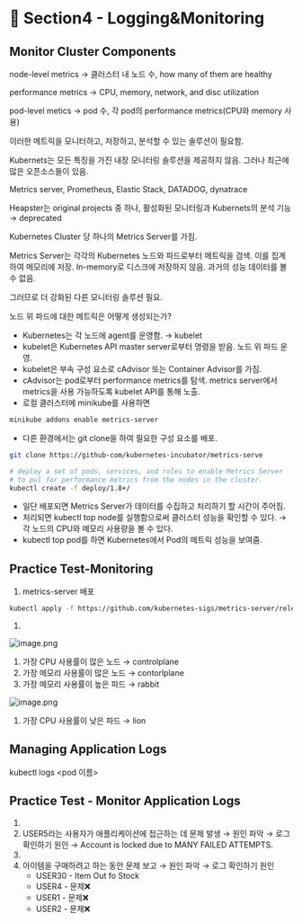 # 🍨 Section4 - Logging&Monitoring

## Monitor Cluster Components


node-level metrics → 클러스터 내 노드 수, how many of them are healthy


performance metrics → CPU, memory, network, and disc utilization


pod-level  metics → pod 수, 각 pod의 performance metrics(CPU와 memory 사용)


이러한 메트릭을 모니터하고, 저장하고, 분석할 수 있는 솔루션이 필요함.


Kubernets는 모든 특징을 가진 내장 모니터링 솔루션을 제공하지 않음. 그러나 최근에 많은 오픈소스들이 있음.


Metrics server, Prometheus, Elastic Stack, DATADOG, dynatrace


Heapster는 original projects 중 하나, 활성화된 모니터링과 Kubernets의 분석 기능 → deprecated


Kubernetes Cluster 당 하나의 Metrics Server를 가짐.


Metrics Server는 각각의 Kubernetes 노드와 파드로부터 메트릭을 검색. 이를 집계하여 메모리에 저장. In-memory로 디스크에 저장하지 않음. 과거의 성능 데이터를 볼 수 없음.


그러므로 더 강화된 다른 모니터링 솔루션 필요.


노드 위 파드에 대한 메트릭은 어떻게 생성되는가?

- Kubernetes는 각 노드에 agent를 운영함. → kubelet
- kubelet은 Kubernetes API master server로부터 명령을 받음. 노드 위 파드 운영.
- kubelet은 부속 구성 요소로 cAdvisor 또는 Container Advisor를 가짐.
- cAdvisor는 pod로부터 performance metrics를 탐색. metrics server에서 metrics을 사용 가능하도록  kubelet API를 통해 노출.
- 로컬 클러스터에 minikube를 사용하면

```bash
minikube addons enable metrics-server
```

- 다른 환경에서는 git clone을 하여 필요한 구성 요소를 배포.

```bash
git clone https://github-com/kubernetes-incubator/metrics-serve

# deploy a set of pods, services, and roles to enable Metrics Server
# to pul for performance metrics from the nodes in the cluster.
kubectl create -f deploy/1.8+/
```

- 일단 배포되면 Metrics Server가 데이터를 수집하고 처리하기 할 시간이 주어짐.
- 처리되면 kubectl top node를 실행함으로써 클러스터 성능을 확인할 수 있다. → 각 노드의 CPU와 메모리 사용량을 볼 수 있다.
- kubectl top pod를 하면 Kubernetes에서 Pod의 메트릭 성능을 보여줌.

## Practice Test-Monitoring

1. metrics-server 배포

```bash
kubectl apply -f https://github.com/kubernetes-sigs/metrics-server/releases/latest/download/components.yaml
```

1. 

![image.png](https://prod-files-secure.s3.us-west-2.amazonaws.com/b2ea2032-00e9-4883-a13b-cb03cf5b2334/be867e9c-0d47-47a3-971e-146d2c8c7945/image.png?X-Amz-Algorithm=AWS4-HMAC-SHA256&X-Amz-Content-Sha256=UNSIGNED-PAYLOAD&X-Amz-Credential=ASIAZI2LB466SCUCKCEN%2F20250404%2Fus-west-2%2Fs3%2Faws4_request&X-Amz-Date=20250404T140842Z&X-Amz-Expires=3600&X-Amz-Security-Token=IQoJb3JpZ2luX2VjEJ7%2F%2F%2F%2F%2F%2F%2F%2F%2F%2FwEaCXVzLXdlc3QtMiJHMEUCIG6NNy5WBafNVTr2nMbo2qOnYmCaRjenCDCLXnaMKNhfAiEAybWsSaQi9ZZCfCZihyagCP005P5iPGo33nrRHYpGse4q%2FwMIFxAAGgw2Mzc0MjMxODM4MDUiDN3YJdnoK4KD2EexZircA65ciJ%2BhDWDVPAKPFF%2B67QhpFkXCyLwEm%2B%2BOirwNnB0TMog0Q5nYMmx2eOWS9Xg47iwtM40VsSs6ZGNWt77cZmx%2F0UY%2FbFPUYVgW6%2FeA%2FiNo4dNT0aZTMA5EixosoH9bPLEhJLZ9%2FXCh0oE65ljMsYq1vG36w8wQwMxiAKcdvP3IudGAZZMu%2BZwBHHeUkttDituWvvUIviSZQjLM1V4489kPgCLZeQkimMad%2FkHngGoGttXK2qVOD1BoCcTvi5t8qyFap2Vzy4No9WJVZO6LOVFN1OKHzwXq05XNJMv227OnU01c1gsab6RUeaCtvZmJJfDFN5bVwlfQqXr7BUXfQtPc7DjdteLJDyx2rxDL%2FBBMiBrap%2FtlzCJgIBxvRUdErrwsy2wFcE9dOz6tpvs4wRPpNilE0h9ji99NeSB3rl4NctX8m2dHvWc6yy66X%2FRuHcROdO1OZtOySXudqkU%2F84j0ADRz8%2BmjeEjal16fz0lpAxzJZVKyta9TmFn%2ByUuaB46AXO2wY4qdlGkzakvs%2BTfIxOpiF4vLtMjw465fRS3tkxI%2F3oULVYjSllo3BjmaL%2BTIfHbiiHhYJeDjptW2Fuegsq7YPHubM%2BO606uej85H2ZcsMX%2BPzrpaPtfvMPjMv78GOqUBuhEnMl7LOK6vzA2BOrL9oJQSLoKJTXM1Im%2BXsTlD9gT4j7qFOa6yUiFW6qlIs5PUqoif%2BFGmGyiY29Gz9GHDcFn741mJ7nHC5aC0fDskGLOZesOIz0zIlBdQQtdnOYdmFjAwx2aveg7cNvZA5lhoELQC0QFPijR2E05B9sOW9%2BHYQge5%2BchHOzefHqyE0iVxSFHrRqVFbhH9y8gP3B5gIEO4%2B79Z&X-Amz-Signature=b718e69a102ceda2fbbf63d091b3dc42d04d3b32d09819acf55393bdb27611aa&X-Amz-SignedHeaders=host&x-id=GetObject)

1. 가장 CPU 사용률이 많은 노드 → controlplane
2. 가장 메모리 사용률이 많은 노드 → contorlplane
3. 가장 메모리 사용률이 높은 파드 → rabbit

![image.png](https://prod-files-secure.s3.us-west-2.amazonaws.com/b2ea2032-00e9-4883-a13b-cb03cf5b2334/a5ad8203-cf78-4c06-9de1-67cb491aedc9/image.png?X-Amz-Algorithm=AWS4-HMAC-SHA256&X-Amz-Content-Sha256=UNSIGNED-PAYLOAD&X-Amz-Credential=ASIAZI2LB466SCUCKCEN%2F20250404%2Fus-west-2%2Fs3%2Faws4_request&X-Amz-Date=20250404T140842Z&X-Amz-Expires=3600&X-Amz-Security-Token=IQoJb3JpZ2luX2VjEJ7%2F%2F%2F%2F%2F%2F%2F%2F%2F%2FwEaCXVzLXdlc3QtMiJHMEUCIG6NNy5WBafNVTr2nMbo2qOnYmCaRjenCDCLXnaMKNhfAiEAybWsSaQi9ZZCfCZihyagCP005P5iPGo33nrRHYpGse4q%2FwMIFxAAGgw2Mzc0MjMxODM4MDUiDN3YJdnoK4KD2EexZircA65ciJ%2BhDWDVPAKPFF%2B67QhpFkXCyLwEm%2B%2BOirwNnB0TMog0Q5nYMmx2eOWS9Xg47iwtM40VsSs6ZGNWt77cZmx%2F0UY%2FbFPUYVgW6%2FeA%2FiNo4dNT0aZTMA5EixosoH9bPLEhJLZ9%2FXCh0oE65ljMsYq1vG36w8wQwMxiAKcdvP3IudGAZZMu%2BZwBHHeUkttDituWvvUIviSZQjLM1V4489kPgCLZeQkimMad%2FkHngGoGttXK2qVOD1BoCcTvi5t8qyFap2Vzy4No9WJVZO6LOVFN1OKHzwXq05XNJMv227OnU01c1gsab6RUeaCtvZmJJfDFN5bVwlfQqXr7BUXfQtPc7DjdteLJDyx2rxDL%2FBBMiBrap%2FtlzCJgIBxvRUdErrwsy2wFcE9dOz6tpvs4wRPpNilE0h9ji99NeSB3rl4NctX8m2dHvWc6yy66X%2FRuHcROdO1OZtOySXudqkU%2F84j0ADRz8%2BmjeEjal16fz0lpAxzJZVKyta9TmFn%2ByUuaB46AXO2wY4qdlGkzakvs%2BTfIxOpiF4vLtMjw465fRS3tkxI%2F3oULVYjSllo3BjmaL%2BTIfHbiiHhYJeDjptW2Fuegsq7YPHubM%2BO606uej85H2ZcsMX%2BPzrpaPtfvMPjMv78GOqUBuhEnMl7LOK6vzA2BOrL9oJQSLoKJTXM1Im%2BXsTlD9gT4j7qFOa6yUiFW6qlIs5PUqoif%2BFGmGyiY29Gz9GHDcFn741mJ7nHC5aC0fDskGLOZesOIz0zIlBdQQtdnOYdmFjAwx2aveg7cNvZA5lhoELQC0QFPijR2E05B9sOW9%2BHYQge5%2BchHOzefHqyE0iVxSFHrRqVFbhH9y8gP3B5gIEO4%2B79Z&X-Amz-Signature=cd5d1e54c9e4280423084287a5e3bc6f4e6e2a8f602a09e34bafce334e717aaf&X-Amz-SignedHeaders=host&x-id=GetObject)

1. 가장 CPU 사용률이 낮은 파드 → lion

## Managing Application Logs


kubectl logs <pod 이름>


## Practice Test - Monitor Application Logs

1. 
2. USER5라는 사용자가 애플리케이션에 접근하는 데 문제 발생 → 원인 파악 → 로그 확인하기
원인 → Account is locked due to MANY FAILED ATTEMPTS.
3. 
4. 아이템을 구매하려고 하는 동안 문제 보고 → 원인 파악 → 로그 확인하기
원인
    - USER30 - Item Out fo Stock
    - USER4 - 문제❌
    - USER1 - 문제❌
    - USER2 - 문제❌
